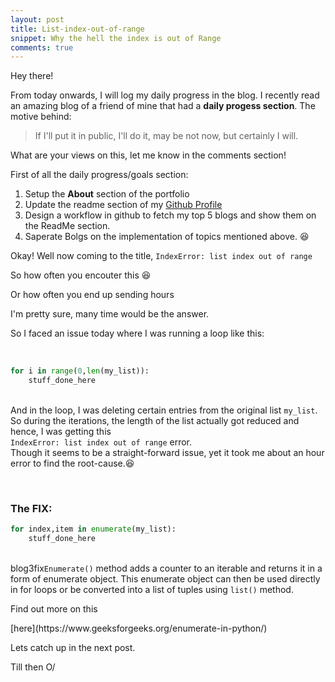 ```yaml
---
layout: post
title: List-index-out-of-range
snippet: Why the hell the index is out of Range
comments: true
---
```


Hey there! 
<p>From today onwards, I will log my daily progress in the blog. I recently read an amazing blog of a friend of mine that had a <strong>daily progess section</strong>. The motive behind:</p>

>If I'll put it in public, I'll do it, may be not now, but certainly I will. 

<p>What are your views on this, let me know in the comments section!</p>

<p>
First of all the daily progress/goals section:
<ol>
<li>Setup the <strong>About</strong> section of the portfolio</li>
<li>Update the readme section of my <a href="https://github.com/IshaanBhatnagar25">Github Profile</a></li>
<li>Design a workflow in github to fetch my top 5 blogs and show them on the ReadMe section.</li>
<li>Saperate Bolgs on the implementation of topics mentioned above. 😆</li>
</ol>
</p>

<p>Okay! Well now coming to the title, <code>IndexError: list index out of range</code></p>
<p>So how often you encouter this 😆</p>
<p>Or how often you end up sending hours</p>

<p>I'm pretty sure, many time would be the answer.</p>

<p>So I faced an issue today where I was running a loop like this:</p><br>

```python
for i in range(0,len(my_list)):
    stuff_done_here
```

<p><br>And in the loop, I was deleting certain entries from the original list <code>my_list</code>. So during the iterations, the length of the list actually got reduced and hence, I was getting this <br><code>IndexError: list index out of range</code> error.<br> Though it seems to be a straight-forward issue, yet it took me about an hour error to find the root-cause.😆</p><br>

### The FIX:<br>

```python
for index,item in enumerate(my_list):
    stuff_done_here
```

<p><br>blog3fix<code>Enumerate()</code> method adds a counter to an iterable and returns it in a form of enumerate object. This enumerate object can then be used directly in for loops or be converted into a list of tuples using <code>list()</code> method.</p>

<p>Find out more on this </p>[here](https://www.geeksforgeeks.org/enumerate-in-python/)

<p>Lets catch up in the next post.</p>
<p>Till then O/</p>